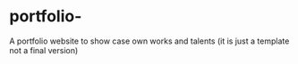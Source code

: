 # portfolio-
A portfolio website to show case own works and talents (it is just a template not a final version)

